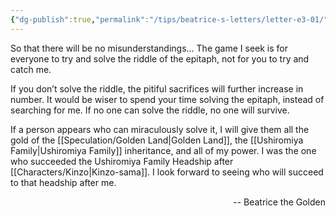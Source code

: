 ```yaml
---
{"dg-publish":true,"permalink":"/tips/beatrice-s-letters/letter-e3-01/","created":"2025-03-19T09:07:00.004+01:00","updated":"2025-03-18T19:58:39.707+01:00"}
---
```


So that there will be no misunderstandings...
The game I seek is for everyone to try and solve the riddle of the epitaph, not for you to try and catch me.

If you don’t solve the riddle, the pitiful sacrifices will further increase in number. It would be wiser to spend your time solving the epitaph, instead of searching for me.
If no one can solve the riddle, no one will survive.

If a person appears who can miraculously solve it, I will give them all the gold of the [[Speculation/Golden Land\|Golden Land]], the [[Ushiromiya Family\|Ushiromiya Family]] inheritance, and all of my power.
I was the one who succeeded the Ushiromiya Family Headship after [[Characters/Kinzo\|Kinzo-sama]]. I look forward to seeing who will succeed to that headship after me.

<p align="right">-- Beatrice the Golden</p>